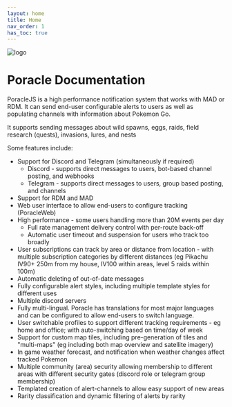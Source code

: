 ```yaml
---
layout: home
title: Home
nav_order: 1
has_toc: true
---
```


![logo](assets/PoracleJSWiki.png)
# Poracle Documentation

PoracleJS is a high performance notification system that works with MAD or RDM.  It can send 
end-user configurable alerts to users as well as populating channels with information about Pokemon Go.

It supports sending messages about wild spawns, eggs, raids, field research (quests), invasions, lures, and nests

Some features include:
* Support for Discord and Telegram (simultaneously if required)
  * Discord - supports direct messages to users, bot-based channel posting, and webhooks
  * Telegram - supports direct messages to users, group based posting, and channels
* Support for RDM and MAD
* Web user interface to allow end-users to configure tracking (PoracleWeb)
* High performance - some users handling more than 20M events per day
    * Full rate management delivery control with per-route back-off
    * Automatic user timeout and suspension for users who track too broadly
* User subscriptions can track by area or distance from location - with multiple subscription categories by
  different distances (eg Pikachu IV90+ 250m from my house, IV100 within areas, level 5 raids within 100m)
* Automatic deleting of out-of-date messages
* Fully configurable alert styles, including multiple template styles for different uses
* Multiple discord servers
* Fully multi-lingual. Poracle has translations for most major languages and can be configured to allow end-users
    to switch language.
* User switchable profiles to support different tracking requirements - eg home and office; with auto-switching based on 
  time/day of week
* Support for custom map tiles, including pre-generation of tiles and "multi-maps" (eg including both map overview and satellite imagery)
* In game weather forecast, and notification when weather changes affect tracked Pokemon
* Multiple community (area) security allowing membership to different areas with different security gates (discord role
  or telegram group membership)
* Templated creation of alert-channels to allow easy support of new areas
* Rarity classification and dynamic filtering of alerts by rarity

